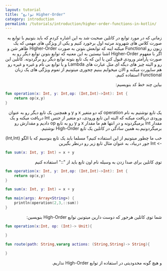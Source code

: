 ```yaml
---
layout: tutorial
title: "توابع Higher-Order"
category: introduction
permalink: /tutorials/introduction/higher-order-functions-in-kotlin/
---
```



<div dir="rtl" markdown="1">



زمانی که در مورد توابع در کاتلین صحبت شد به این اشاره کردم که باید بتونیم با توابع به صورت کلاس های شهروند مرتبه اول برخورد کنیم و یکی از ویژگی های مهمی که یک زبون رو Functional میکنه اینه که توابعش بتونن به صورت Higher-Order ظاهر شن و اگر با مفهوم Higher-Order اشنا نیستین به این معنیه که توابع بتونن توابع دیگر رو به صورت پارامتر ورودی قبول کنن یا این که یک تابع بتونه توابع دیگر رو برگردونه. کاتلین این رو و البته چیز های دیگه ای مثل عبارت های Lambda و یا توابع بی نام و غیره و غیره رو هم ساپورت میکنه و الان میخوایم ببنیم چجوری میتونیم از تموم ویژگی های یک زبان Functional استفاده کنیم.

 بیاین چند خط کد بنویسیم:

</div>

```kotlin
fun operation(x: Int, y: Int,op: (Int,Int)->Int): Int {
    return op(x,y)
}
```

<div dir="rtl" markdown="1">

یک تابع نوشتیم به نام operation که دو متغیر x و y و همچنین یک تابع دیگر رو به عنوان ورودی دریافت میکنه که البته این تابع ورودی، دو متغیر از جنس Int دریافت میکنه و یک مقدار Int برمیگردونه و در انتها هم ما مقدار x و y رو به تابع op دادیم و مقدارش رو برمیگردونیم.به همین سادگی در کاتلین یک تابع High-Order نوشتیم.

خب ما چطور میتونیم از این استفاده کنیم؟ مسلما باید یک تابع بنوسیم که با الگو (Int,Int) -> Int جور دربیاد، به عنوان مثال تابع زیر رو درنظر بگیرین

</div>

```kotlin
fun sum(x: Int, y: Int) = x + y
```

<div dir="rtl" markdown="1">

توی کاتلین برای صدا زدن به وسیله نام اون تابع باید از "::" استفاده کنیم

</div>


```kotlin
fun operation(x: Int, y: Int,op: (Int,Int)->Int): Int {
    return op(x,y)
}

fun sum(x: Int, y: Int) = x + y

fun main(args: Array<String>) {
    println(operation(2,3,::sum))
}
```

<div dir="rtl" markdown="1">

شما توی کاتلین هرجور که دوست دارین میتونین توابع High-Order بنویسین:

</div>

```kotlin
fun operation(x:Int, op: (Int)-> Unit){

}

fun route(path: String,vararg actions: (String,String)-> String){
    
}
```

<div dir="rtl" markdown="1">

و هیچ گونه محدودیتی در استفاده از توابع High-Order نداریم.

</div>


